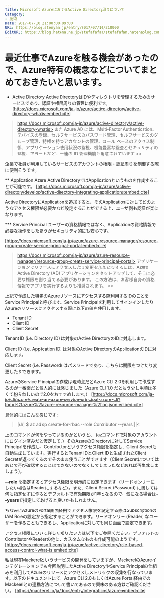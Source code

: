 ```yaml
---
Title: Microsoft AzureにおけるActive Directory周りについて
Category:
- 技術
Date: 2017-07-10T21:00:00+09:00
URL: https://blog.stenyan.jp/entry/2017/07/10/210000
EditURL: https://blog.hatena.ne.jp/stefafafan/stefafafan.hatenablog.com/atom/entry/8599973812278451394
---
```


最近仕事でAzureを触る機会があったので、Azure特有の概念などについてまとめておきたいと思います。
====

* Active Directory
Active DirectoryはIDやディレクトリを管理するためのサービスであり、認証や権限周りの管理に便利です。
[https://docs.microsoft.com/ja-jp/azure/active-directory/active-directory-whatis:embed:cite]

>https://docs.microsoft.com/ja-jp/azure/active-directory/active-directory-whatis>
また Azure AD には、Multi-Factor Authentication、デバイスの登録、セルフサービスのパスワード管理、セルフサービスのグループ管理、特権を持つアカウントの管理、ロール ベースのアクセス制御、アプリケーション使用状況の監視、機能豊富な監査とセキュリティの監視、アラートなど、一連の ID 管理機能も用意されています
<<

企業で社員が利用しているサービスのアカウントの権限・認証周りを制御する際に便利そうです。

** Application
Azure Active DirectoryではApplicationというものを作成することが可能です。
[https://docs.microsoft.com/ja-jp/azure/active-directory/develop/active-directory-integrating-applications:embed:cite]

Active DirectoryにApplicationを追加すると、そのApplicationに対してどのようなアクセス権限が必要かなど設定することができる上、ユーザ側も認証が楽になります。

*** Service Principal
ユーザーの資格情報ではなく、Applicationの資格情報で必要な操作をしたほうがセキュリティ的にも安心です。

[https://docs.microsoft.com/ja-jp/azure/azure-resource-manager/resource-group-create-service-principal-portal:embed:cite]

>https://docs.microsoft.com/ja-jp/azure/azure-resource-manager/resource-group-create-service-principal-portal>
アプリケーションでリソースにアクセスしたり変更を加えたりするには、Azure Active Directory (AD) アプリケーションをセットアップして、そこに必要な権限を割り当てる必要があります。 この方法は、お客様自身の資格情報でアプリを実行するよりも推奨されます。
<<

上記で作成した特定のAzureリソースにアクセスする際利用するIDのことをService Principalと呼びます。Service Principalを利用してサインインしたりAzureのリソースにアクセスする際に以下の値を使用します。
- Tenant ID
- Client ID
- Client Secret

Tenant ID (i.e. Directory ID) は対象のActive DirectoryのIDに対応します。

Client ID (i.e. Application ID) は対象のActive DirectoryのApplicationのIDに対応します。

Client Secret (i.e. Password) はパスワードであり、こちらは期限をつけたり変更したりできます。

AzureのService Principalの作成は現時点だとAzure CLI 2.0を利用して作成するのが一番楽だと個人的には感じました（Azure CLI 1.0 だともう少し手順は多くて紛らわしいので2.0をおすすめします。）
[https://docs.microsoft.com/ja-jp/cli/azure/create-an-azure-service-principal-azure-cli?toc=%2fazure%2fazure-resource-manager%2ftoc.json:embed:cite]

具体的にはこんな感じです:
>|sh|
$ az ad sp create-for-rbac --role Contributor --years <YEARS>
||<

上のコマンドが何をやっているのかというと、 (azコマンドで対象のアカウントにログイン済みだと仮定して、）そのAzureのDirectoryに対してService Principalを作成し、Contributorというアクセス権限を指定し、Client Secretも自動生成しています。実行するとTenant IDとClient IDと生成されたClient Secretが返ってくるのでそのまま使うことができます（Client Secretについてはあとで再び確認することはできないのでなくしてしまったなどあれば再生成しましょう）。

<b>--role</b> を指定するとアクセス権限を明示的に設定できます（リードオンリーにしたい場合はReaderにするなど）。また、Client Secret (Password) に関しては何も指定せずに作るとデフォルトで有効期限が1年となるので、気になる場合は<b>--years</b>で指定してあげると良いかもしれません。

ちなみにAzureのPortal画面経由でアクセス権限を設定する際はSubscriptionのIAM Roleの設定から指定することができます。リードオンリー (Reader) なユーザーを作ることもできるし、Applicationに対しても同じ画面で設定できます。

アクセス権限について詳しく知りたい方は以下をご参照ください。デフォルトのContributorやReaderの他に、カスタムなものも作成可能のようです。
[https://docs.microsoft.com/ja-jp/azure/active-directory/role-based-access-control-what-is:embed:cite]

私は現在Mackerelというサービスの開発をしていますが、MackerelのAzureインテグレーションでも今回説明したActive DirectoryやService Principalの仕組みを利用してAzureのリソースにアクセスしメトリックの収集を行なっています。以下のドキュメントにて、Azure CLI 2.0もしくはAzure Portal経由でのMackerelとの連携方法について書いてあるので興味のある方はご確認ください。
[https://mackerel.io/ja/docs/entry/integrations/azure:embed:cite]

